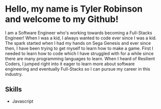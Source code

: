 <h1>Hello, my name is Tyler Robinson and welcome to my Github!</h1>

<p>I am a Software Engineer who's working towards becoming a Full-Stacks Engineer! When I was a kid, I always wanted to code ever since I was a kid. The spark started when I had my hands on Sega Genesis and ever since then, I have been trying to get myself to learn how to make a game. First I needed to learn how to code which I have struggled with for a while since there are many programming languages to learn. When I heard of Resilient Coders, I jumped right into it eager to learn more about software engineering and eventually Full-Stacks so I can pursue my career in this industry.</p>

<h2>Skills</h2>
<ul>
  <li>Javascript</li>
</ul>

